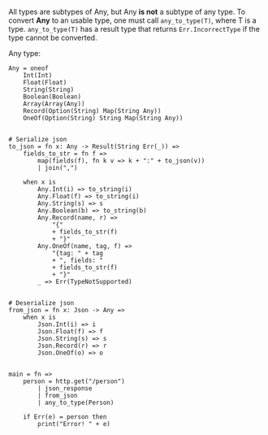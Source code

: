 All types are subtypes of Any, but Any **is not** a subtype of any type.
To convert **Any** to an usable type, one must call `any_to_type(T)`, where T is a type. `any_to_type(T)` has a result type that returns `Err.IncorrectType` if the type cannot be converted.

Any type:

```
Any = oneof
    Int(Int)
    Float(Float)
    String(String)
    Boolean(Boolean)
    Array(Array(Any))
    Record(Option(String) Map(String Any))
    OneOf(Option(String) String Map(String Any))
```

```

# Serialize json
to_json = fn x: Any -> Result(String Err(_)) =>
    fields_to_str = fn f => 
        map(fields(f), fn k v => k + ":" + to_json(v))
        | join(",")
        
    when x is
        Any.Int(i) => to_string(i)
        Any.Float(f) => to_string(i)
        Any.String(s) => s
        Any.Boolean(b) => to_string(b)
        Any.Record(name, r) =>
            "{"
            + fields_to_str(f)
            + "}"
        Any.OneOf(name, tag, f) => 
            "{tag: " + tag 
            + ", fields: "
            + fields_to_str(f)
            + "}"
        _ => Err(TypeNotSupported)
        

# Deserialize json
from_json = fn x: Json -> Any =>
    when x is
        Json.Int(i) => i
        Json.Float(f) => f 
        Json.String(s) => s
        Json.Record(r) => r
        Json.OneOf(o) => o
        
        
main = fn =>
    person = http.get("/person")
        | json_response
        | from_json
        | any_to_type(Person)
    
    if Err(e) = person then
        print("Error! " + e)
        
     

```
